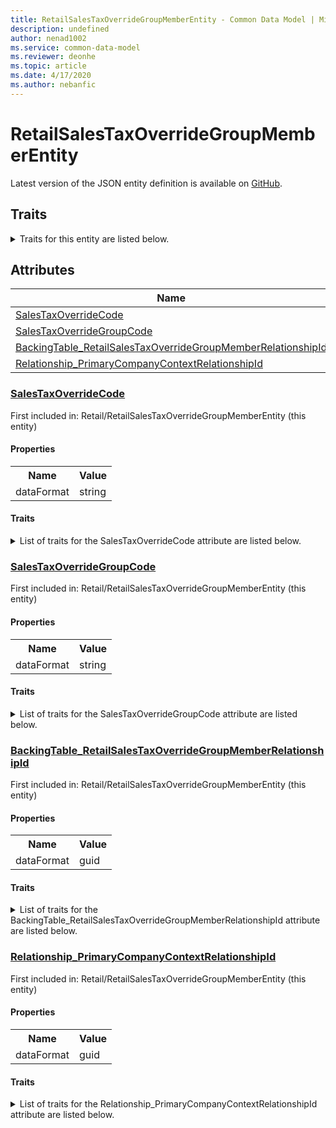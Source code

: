 ```yaml
---
title: RetailSalesTaxOverrideGroupMemberEntity - Common Data Model | Microsoft Docs
description: undefined
author: nenad1002
ms.service: common-data-model
ms.reviewer: deonhe
ms.topic: article
ms.date: 4/17/2020
ms.author: nebanfic
---
```


# RetailSalesTaxOverrideGroupMemberEntity

  
 Latest version of the JSON entity definition is available on <a href="https://github.com/Microsoft/CDM/tree/master/schemaDocuments/core/erp/Entities/Commerce/Retail/RetailSalesTaxOverrideGroupMemberEntity.cdm.json" target="_blank">GitHub</a>.  

## Traits

<details>
<summary>Traits for this entity are listed below.  
</summary>

**is.CDM.entityVersion**  
  <table><tr><th>Parameter</th><th>Value</th><th>Data type</th><th>Explanation</th></tr><tr><td>versionNumber</td><td>"1.0.0"</td><td>string</td><td>semantic version number of the entity</td></tr></table>

**is.application.releaseVersion**  
  <table><tr><th>Parameter</th><th>Value</th><th>Data type</th><th>Explanation</th></tr><tr><td>releaseVersion</td><td>"10.0.13.0"</td><td>string</td><td>semantic version number of the application introducing this entity</td></tr></table>

</details>

## Attributes

|Name|Description|First Included in Instance|
|---|---|---|
|[SalesTaxOverrideCode](#SalesTaxOverrideCode)||<a href="RetailSalesTaxOverrideGroupMemberEntity.md" target="_blank">Retail/RetailSalesTaxOverrideGroupMemberEntity</a>|
|[SalesTaxOverrideGroupCode](#SalesTaxOverrideGroupCode)||<a href="RetailSalesTaxOverrideGroupMemberEntity.md" target="_blank">Retail/RetailSalesTaxOverrideGroupMemberEntity</a>|
|[BackingTable_RetailSalesTaxOverrideGroupMemberRelationshipId](#BackingTable_RetailSalesTaxOverrideGroupMemberRelationshipId)||<a href="RetailSalesTaxOverrideGroupMemberEntity.md" target="_blank">Retail/RetailSalesTaxOverrideGroupMemberEntity</a>|
|[Relationship_PrimaryCompanyContextRelationshipId](#Relationship_PrimaryCompanyContextRelationshipId)||<a href="RetailSalesTaxOverrideGroupMemberEntity.md" target="_blank">Retail/RetailSalesTaxOverrideGroupMemberEntity</a>|

### <a href=#SalesTaxOverrideCode name="SalesTaxOverrideCode">SalesTaxOverrideCode</a>

First included in: Retail/RetailSalesTaxOverrideGroupMemberEntity (this entity)  

#### Properties

<table><tr><th>Name</th><th>Value</th></tr><tr><td>dataFormat</td><td>string</td></tr></table>

#### Traits

<details>
<summary>List of traits for the SalesTaxOverrideCode attribute are listed below.</summary>

**is.dataFormat.character**  
**is.dataFormat.big**  
**is.dataFormat.array**  
**is.dataFormat.character**  
**is.dataFormat.array**  
</details>

### <a href=#SalesTaxOverrideGroupCode name="SalesTaxOverrideGroupCode">SalesTaxOverrideGroupCode</a>

First included in: Retail/RetailSalesTaxOverrideGroupMemberEntity (this entity)  

#### Properties

<table><tr><th>Name</th><th>Value</th></tr><tr><td>dataFormat</td><td>string</td></tr></table>

#### Traits

<details>
<summary>List of traits for the SalesTaxOverrideGroupCode attribute are listed below.</summary>

**is.dataFormat.character**  
**is.dataFormat.big**  
**is.dataFormat.array**  
**is.dataFormat.character**  
**is.dataFormat.array**  
</details>

### <a href=#BackingTable_RetailSalesTaxOverrideGroupMemberRelationshipId name="BackingTable_RetailSalesTaxOverrideGroupMemberRelationshipId">BackingTable_RetailSalesTaxOverrideGroupMemberRelationshipId</a>

First included in: Retail/RetailSalesTaxOverrideGroupMemberEntity (this entity)  

#### Properties

<table><tr><th>Name</th><th>Value</th></tr><tr><td>dataFormat</td><td>guid</td></tr></table>

#### Traits

<details>
<summary>List of traits for the BackingTable_RetailSalesTaxOverrideGroupMemberRelationshipId attribute are listed below.</summary>

**is.dataFormat.character**  
**is.dataFormat.big**  
**is.dataFormat.array**  
**is.dataFormat.guid**  
**means.identity.entityId**  
**is.linkedEntity.identifier**  
Marks the attribute(s) that hold foreign key references to a linked (used as an attribute) entity. This attribute is added to the resolved entity to enumerate the referenced entities.  <table><tr><th>Parameter</th><th>Value</th><th>Data type</th><th>Explanation</th></tr><tr><td>entityReferences</td><td><table><tr><th>entityReference</th><th>attributeReference</th></tr><tr><td><a href="../../../Tables/Commerce/Retail/Parameter/RetailSalesTaxOverrideGroupMember.md" target="_blank">/core/erp/Tables/Commerce/Retail/Parameter/RetailSalesTaxOverrideGroupMember.cdm.json/RetailSalesTaxOverrideGroupMember</a></td><td><a href="../../../Tables/Commerce/Retail/Parameter/RetailSalesTaxOverrideGroupMember.md#RecId" target="_blank">RecId</a></td></tr></table></td><td>entity</td><td>a reference to the constant entity holding the list of entity references</td></tr></table>

**is.dataFormat.guid**  
**is.dataFormat.character**  
**is.dataFormat.array**  
</details>

### <a href=#Relationship_PrimaryCompanyContextRelationshipId name="Relationship_PrimaryCompanyContextRelationshipId">Relationship_PrimaryCompanyContextRelationshipId</a>

First included in: Retail/RetailSalesTaxOverrideGroupMemberEntity (this entity)  

#### Properties

<table><tr><th>Name</th><th>Value</th></tr><tr><td>dataFormat</td><td>guid</td></tr></table>

#### Traits

<details>
<summary>List of traits for the Relationship_PrimaryCompanyContextRelationshipId attribute are listed below.</summary>

**is.dataFormat.character**  
**is.dataFormat.big**  
**is.dataFormat.array**  
**is.dataFormat.guid**  
**means.identity.entityId**  
**is.linkedEntity.identifier**  
Marks the attribute(s) that hold foreign key references to a linked (used as an attribute) entity. This attribute is added to the resolved entity to enumerate the referenced entities.  <table><tr><th>Parameter</th><th>Value</th><th>Data type</th><th>Explanation</th></tr><tr><td>entityReferences</td><td><table><tr><th>entityReference</th><th>attributeReference</th></tr><tr><td><a href="../../../Tables/Finance/Ledger/Main/CompanyInfo.md" target="_blank">/core/erp/Tables/Finance/Ledger/Main/CompanyInfo.cdm.json/CompanyInfo</a></td><td><a href="../../../Tables/Finance/Ledger/Main/CompanyInfo.md#RecId" target="_blank">RecId</a></td></tr></table></td><td>entity</td><td>a reference to the constant entity holding the list of entity references</td></tr></table>

**is.dataFormat.guid**  
**is.dataFormat.character**  
**is.dataFormat.array**  
</details>
